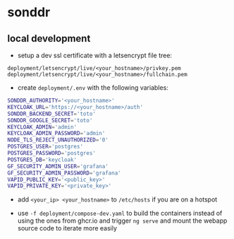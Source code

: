 # sonddr

## local development

- setup a dev ssl certificate with a letsencrypt file tree:
```
deployment/letsencrypt/live/<your_hostname>/privkey.pem
deployment/letsencrypt/live/<your_hostname>/fullchain.pem
```

- create `deployment/.env` with the following variables:
```bash
SONDDR_AUTHORITY='<your_hostname>'
KEYCLOAK_URL='https://<your_hostname>/auth'
SONDDR_BACKEND_SECRET='toto'
SONDDR_GOOGLE_SECRET='toto'
KEYCLOAK_ADMIN='admin'
KEYCLOAK_ADMIN_PASSWORD='admin'
NODE_TLS_REJECT_UNAUTHORIZED='0'
POSTGRES_USER='postgres'
POSTGRES_PASSWORD='postgres'
POSTGRES_DB='keycloak'
GF_SECURITY_ADMIN_USER='grafana'
GF_SECURITY_ADMIN_PASSWORD='grafana'
VAPID_PUBLIC_KEY='<public_key>'
VAPID_PRIVATE_KEY='<private_key>'
```

- add `<your_ip> <your_hostname>` to `/etc/hosts` if you are on a hotspot

- use `-f deployment/compose-dev.yaml` to build the containers instead of using the ones from ghcr.io and trigger `ng serve` and mount the webapp source code to iterate more easily

